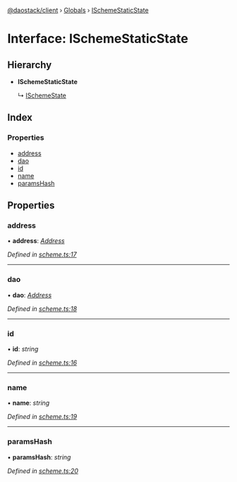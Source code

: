 [@daostack/client](../README.md) › [Globals](../globals.md) › [ISchemeStaticState](ischemestaticstate.md)

# Interface: ISchemeStaticState

## Hierarchy

* **ISchemeStaticState**

  ↳ [ISchemeState](ischemestate.md)

## Index

### Properties

* [address](ischemestaticstate.md#address)
* [dao](ischemestaticstate.md#dao)
* [id](ischemestaticstate.md#id)
* [name](ischemestaticstate.md#name)
* [paramsHash](ischemestaticstate.md#paramshash)

## Properties

###  address

• **address**: *[Address](../globals.md#address)*

*Defined in [scheme.ts:17](https://github.com/daostack/client/blob/a635c74/src/scheme.ts#L17)*

___

###  dao

• **dao**: *[Address](../globals.md#address)*

*Defined in [scheme.ts:18](https://github.com/daostack/client/blob/a635c74/src/scheme.ts#L18)*

___

###  id

• **id**: *string*

*Defined in [scheme.ts:16](https://github.com/daostack/client/blob/a635c74/src/scheme.ts#L16)*

___

###  name

• **name**: *string*

*Defined in [scheme.ts:19](https://github.com/daostack/client/blob/a635c74/src/scheme.ts#L19)*

___

###  paramsHash

• **paramsHash**: *string*

*Defined in [scheme.ts:20](https://github.com/daostack/client/blob/a635c74/src/scheme.ts#L20)*
